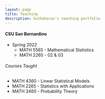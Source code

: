```yaml
---
layout: page
title: Teaching
description: Suthakaran's teaching portfolio
---
```

#### CSU San Bernardino
* Spring 2022
   * <a style="text-decoration:none" href="../pages/MathStat.html" target="_blank" rel="noopener noreferrer">MATH 5565 - Mathematical Statistics </a>
   * <a style="text-decoration:none" href="../pages/StatApp.html" target="_blank" rel="noopener noreferrer">MATH 2265 - 02 & 03 </a>
  
###### Courses Taught
   * MATH 4360 - Linear Statistical Models
   * MATH 2265 - Statistics with Applications 
   * MATH 3460 - Probability Theory

